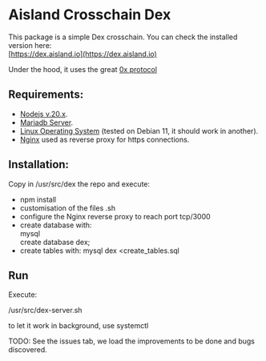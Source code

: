 # Aisland Crosschain Dex
This package is a simple Dex crosschain. You can check the installed version here:  
[https://dex.aisland.io](https://dex.aisland.io)  

Under the hood, it uses the great [0x protocol](https://0x.org)

## Requirements:
- [Nodejs v.20.x](https://nodejs.org). 
- [Mariadb Server](https://mariadb.org).   
- [Linux Operating System](https://www.debian.org) (tested on Debian 11, it should work in another). 
- [Nginx](https://www.nginx.com) used as reverse proxy for https connections.  

## Installation:
Copy in  /usr/src/dex the repo and execute:  
- npm install  
- customisation of the files .sh
- configure the Nginx reverse proxy to reach port tcp/3000
- create database with:   
mysql   
create database dex;  
- create tables with:
mysql dex <create_tables.sql  

## Run
Execute:  

/usr/src/dex-server.sh 

to let it work in background, use systemctl

TODO:
See  the issues tab, we load the improvements to be done and bugs discovered.
